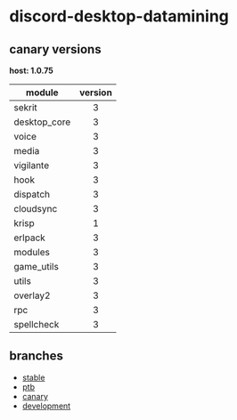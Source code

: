 # discord-desktop-datamining

## canary versions

**host: 1.0.75**

| module | version |
| ------ | :-----: |
| sekrit | 3 |
| desktop_core | 3 |
| voice | 3 |
| media | 3 |
| vigilante | 3 |
| hook | 3 |
| dispatch | 3 |
| cloudsync | 3 |
| krisp | 1 |
| erlpack | 3 |
| modules | 3 |
| game_utils | 3 |
| utils | 3 |
| overlay2 | 3 |
| rpc | 3 |
| spellcheck | 3 |

## branches

- [stable](https://github.com/OpenAsar/discord-desktop-datamining/tree/stable)
- [ptb](https://github.com/OpenAsar/discord-desktop-datamining/tree/ptb)
- [canary](https://github.com/OpenAsar/discord-desktop-datamining/tree/canary)
- [development](https://github.com/OpenAsar/discord-desktop-datamining/tree/development)